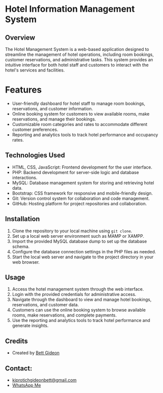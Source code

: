 # Hotel Information Management System


## Overview
The Hotel Management System is a web-based application designed to streamline the management of hotel operations, including room bookings, customer reservations, and administrative tasks. This system provides an intuitive interface for both hotel staff and customers to interact with the hotel's services and facilities.

# Features
- User-friendly dashboard for hotel staff to manage room bookings, reservations, and customer information.
- Online booking system for customers to view available rooms, make reservations, and manage their bookings.
- Customizable room categories and rates to accommodate different customer preferences.
- Reporting and analytics tools to track hotel performance and occupancy rates.

## Technologies Used
- HTML, CSS, JavaScript: Frontend development for the user interface.
- PHP: Backend development for server-side logic and database interactions.
- MySQL: Database management system for storing and retrieving hotel data.
- Bootstrap: CSS framework for responsive and mobile-friendly design.
- Git: Version control system for collaboration and code management.
- GitHub: Hosting platform for project repositories and collaboration.

## Installation
1. Clone the repository to your local machine using `git clone`.
2. Set up a local web server environment such as MAMP or XAMPP.
3. Import the provided MySQL database dump to set up the database schema.
4. Configure the database connection settings in the PHP files as needed.
5. Start the local web server and navigate to the project directory in your web browser.

## Usage
1. Access the hotel management system through the web interface.
2. Login with the provided credentials for administrative access.
3. Navigate through the dashboard to view and manage hotel bookings, reservations, and customer data.
4. Customers can use the online booking system to browse available rooms, make reservations, and complete payments.
5. Use the reporting and analytics tools to track hotel performance and generate insights.

## Credits
- Created by <a href="https://github.com/Bettgideon" target="_blank">Bett Gideon</a>

## Contact:
-  kiprotichgideonbett@gmail.com
-  <a href="https://wa.me/254790729721?text=WhatsApp%20me">WhatsApp Me</a>
